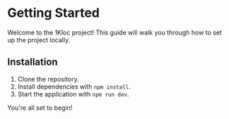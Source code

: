 # Getting Started

Welcome to the 1Kloc project! This guide will walk you through how to set up the project locally.

## Installation

1. Clone the repository.
2. Install dependencies with `npm install`.
3. Start the application with `npm run dev`.

You're all set to begin!
